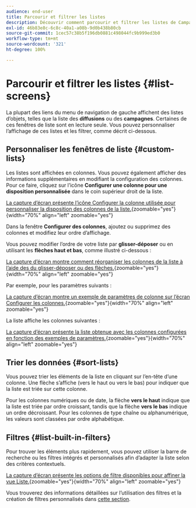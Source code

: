 ```yaml
---
audience: end-user
title: Parcourir et filtrer les listes
description: Découvrir comment parcourir et filtrer les listes de Campaign Web v8
exl-id: 46b83e8c-6c8c-40a1-a08b-9d0b438b80cb
source-git-commit: 1cec57c38b5f196db0881c498044fc9b999ed3b0
workflow-type: tm+mt
source-wordcount: '321'
ht-degree: 100%

---
```


# Parcourir et filtrer les listes {#list-screens}

La plupart des liens du menu de navigation de gauche affichent des listes d’objets, telles que la liste des **diffusions** ou des **campagnes**. Certaines de ces fenêtres de liste sont en lecture seule. Vous pouvez personnaliser l’affichage de ces listes et les filtrer, comme décrit ci-dessous.

## Personnaliser les fenêtres de liste {#custom-lists}

Les listes sont affichées en colonnes. Vous pouvez également afficher des informations supplémentaires en modifiant la configuration des colonnes. Pour ce faire, cliquez sur l’icône **Configurer une colonne pour une disposition personnalisée** dans le coin supérieur droit de la liste.

[La capture d’écran présente l’icône Configurer la colonne utilisée pour personnaliser la disposition des colonnes de la liste.](assets/config-columns.png){zoomable="yes"}{width="70%" align="left" zoomable="yes"}

Dans la fenêtre **Configurer des colonnes**, ajoutez ou supprimez des colonnes et modifiez leur ordre d’affichage.

Vous pouvez modifier l’ordre de votre liste par **glisser-déposer** ou en utilisant les **flèches haut et bas**, comme illustré ci-dessous :

[La capture d’écran montre comment réorganiser les colonnes de la liste à l’aide des du glisser-déposer ou des flèches.](assets/list-reorder.png){zoomable="yes"}{width="70%" align="left" zoomable="yes"}

Par exemple, pour les paramètres suivants :

[La capture d’écran montre un exemple de paramètres de colonne sur l’écran Configurer les colonnes.](assets/columns.png){zoomable="yes"}{width="70%" align="left" zoomable="yes"}

La liste affiche les colonnes suivantes :

[La capture d’écran présente la liste obtenue avec les colonnes configurées en fonction des exemples de paramètres.](assets/column-sample.png){zoomable="yes"}{width="70%" align="left" zoomable="yes"}

## Trier les données {#sort-lists}

Vous pouvez trier les éléments de la liste en cliquant sur l’en-tête d’une colonne. Une flèche s’affiche (vers le haut ou vers le bas) pour indiquer que la liste est triée sur cette colonne.

Pour les colonnes numériques ou de date, la flèche **vers le haut** indique que la liste est triée par ordre croissant, tandis que la flèche **vers le bas** indique un ordre décroissant. Pour les colonnes de type chaîne ou alphanumérique, les valeurs sont classées par ordre alphabétique.

## Filtres {#list-built-in-filters}

Pour trouver les éléments plus rapidement, vous pouvez utiliser la barre de recherche ou les filtres intégrés et personnalisés afin d’adapter la liste selon des critères contextuels.

[La capture d’écran présente les options de filtre disponibles pour affiner la vue Liste.](assets/filter.png){zoomable="yes"}{width="70%" align="left" zoomable="yes"}

Vous trouverez des informations détaillées sur l’utilisation des filtres et la création de filtres personnalisés dans [cette section](../query/filter.md).

<!--
## Use advanced attributes {#adv-attributes}

>[!CONTEXTUALHELP]
>id="acw_attributepicker_advancedfields"
>title="Display advanced attributes"
>abstract="Only the most common attributes are displayed by default in the attribute list. Activate the **Display advanced attributes** toggle to see all available attributes for the current list in the left palette of the rule builder, such as nodes, groupings, 1-1 links, 1-N links."

>[!CONTEXTUALHELP]
>id="acw_rulebuilder_advancedfields"
>title="Rule builder advanced fields"
>abstract="Only the most common attributes are displayed by default in the attribute list. Activate the **Display advanced attributes** toggle to see all available attributes for the current list in the left palette of the rule builder, such as nodes, groupings, 1-1 links, 1-N links."

>[!CONTEXTUALHELP]
>id="acw_rulebuilder_properties_advanced"
>title="Rule builder advanced attributes"
>abstract="Only the most common attributes are displayed by default in the attribute list. Activate the **Display advanced attributes** toggle to see all available attributes for the current list in the left palette of the rule builder, such as nodes, groupings, 1-1 links, 1-N links."

Only the most common attributes are displayed by default in the attribute list and filter configuration screens. Attributes set as `advanced` attributes in the data schema are hidden from the configuration screens.

Activate the **Display advanced attributes** toggle to see all available attributes for the current list in the left palette of the rule builder, such as nodes, groupings, 1-1 links, 1-N links. The attribute list updates instantly.

[The screenshot shows the Display advanced attributes toggle used to reveal hidden attributes in the rule builder palette.](assets/adv-toggle.png){zoomable="yes"}{width="70%" align="left" zoomable="yes"}
-->